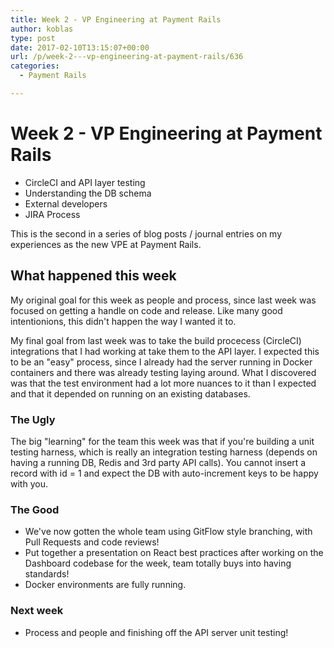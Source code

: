```yaml
---
title: Week 2 - VP Engineering at Payment Rails
author: koblas
type: post
date: 2017-02-10T13:15:07+00:00
url: /p/week-2---vp-engineering-at-payment-rails/636
categories:
  - Payment Rails

---
```


# Week 2 - VP Engineering at Payment Rails


* CircleCI and API layer testing
* Understanding the DB schema
* External developers
* JIRA Process

This is the second in a series of blog posts / journal entries on my experiences as the new VPE at Payment Rails. 

## What happened this week

My original goal for this week as people and process, since last week was focused on getting a handle on code and release. Like many good intentionions, this didn't happen the way I wanted it to.

My final goal from last week was to take the build procecess (CircleCI) integrations that I had working at take them to the API layer. I expected this to be an "easy" process, since I already had the server running in Docker containers and there was already testing laying around. What I discovered was that the test environment had a lot more nuances to it than I expected and that it depended on running on an existing databases.

### The Ugly

The big "learning" for the team this week was that if you're building a unit testing harness, which is really an integration testing harness (depends on having a running DB, Redis and 3rd party API calls). You cannot insert a record with id = 1 and expect the DB with auto-increment keys to be happy with you. 

### The Good

* We've now gotten the whole team using GitFlow style branching, with Pull Requests and code reviews!
* Put together a presentation on React best practices after working on the Dashboard codebase for the week, team totally buys into having standards!
* Docker environments are fully running.

### Next week

* Process and people and finishing off the API server unit testing!
